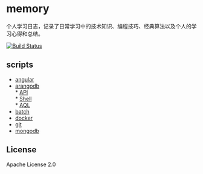 
# memory
个人学习日志，记录了日常学习中的技术知识、编程技巧、经典算法以及个人的学习心得和总结。

[![Build Status](https://travis-ci.org/baconjs/bacon.js.svg?branch=master)](https://travis-ci.org/baconjs/bacon.js)



## scripts

* [angular](https://github.com/TourDJ/memory/blob/master/scripts/angular.md)
* [arangodb](https://github.com/TourDJ/memory/blob/master/scripts/arangodb.md)  
      * [API](https://github.com/TourDJ/memory/blob/master/scripts/arangodb.md#API)   
      * [Shell](https://github.com/TourDJ/memory/blob/master/scripts/arangodb.md#Shell)  
      * [AQL](https://github.com/TourDJ/memory/blob/master/scripts/arangodb.md#AQL)   
* [batch](https://github.com/TourDJ/memory/blob/master/scripts/batch.md)
* [docker](https://github.com/TourDJ/memory/blob/master/scripts/docker_cli.md)
* [git](https://github.com/TourDJ/memory/blob/master/scripts/git.md)
* [mongodb](https://github.com/TourDJ/memory/blob/master/scripts/mongodb.md)



## License
Apache License 2.0
